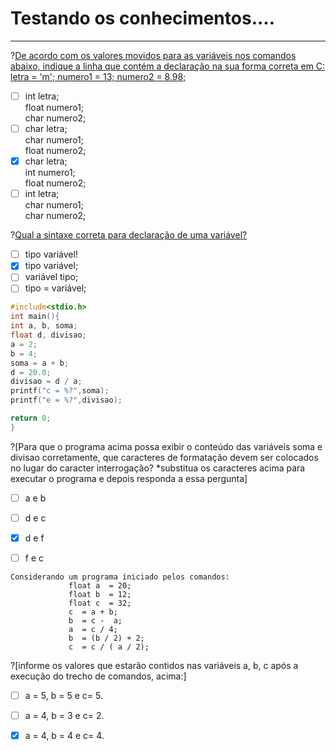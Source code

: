 # Testando os conhecimentos....
-------
?[De acordo com os valores movidos para as variáveis nos comandos abaixo, indique a linha que contém a declaração na sua forma correta em C: letra = 'm'; numero1 = 13;   numero2 = 8.98;](single)
-[ ] int letra;<br/> float numero1; <br/>char numero2; 
-[ ] char letra;<br/> char numero1;<br/> float numero2;
-[x] char letra;<br/> int numero1;<br/> float numero2;
-[ ] int letra;<br/> char numero1;<br/> char numero2;   

?[Qual a sintaxe correta para declaração de uma variável?](single)
-[ ] tipo variável!
-[x] tipo variável;
-[ ] variável tipo;
-[ ] tipo = variável;

```C runnable
#include<stdio.h>
int main(){
int a, b, soma;
float d, divisao;
a = 2;
b = 4;
soma = a + b;
d = 20.0;
divisao = d / a;
printf("c = %?",soma);
printf("e = %?",divisao);

return 0;
}
```
?[Para que o programa acima possa exibir o conteúdo das variáveis soma e divisao corretamente, que caracteres de formatação devem ser colocados no lugar do caracter interrogação? *substitua os caracteres acima para executar o programa e depois responda a essa pergunta]
-[ ] a e b
-[ ] d e c
-[x] d e f
-[ ] f e c



```
Considerando um programa iniciado pelos comandos:
             float a  = 20;
             float b  = 12;
             float c  = 32;
             c  = a + b;
             b  = c -  a;
             a  = c / 4;
             b  = (b / 2) + 2;
             c  = c / ( a / 2);
```		     
?[informe os valores que estarão contidos nas variáveis a, b, c após a execução do trecho de comandos, acima:]
-[ ] a = 5, b = 5 e c= 5.
-[ ] a = 4, b = 3 e c= 2.
-[x] a = 4, b = 4 e c= 4.

